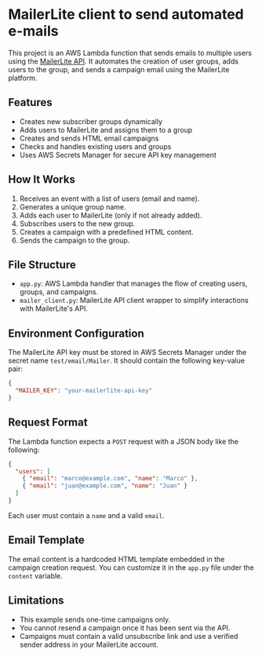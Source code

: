 # MailerLite client to send automated e-mails

This project is an AWS Lambda function that sends emails to multiple users using the [MailerLite API](https://developers.mailerlite.com/). It automates the creation of user groups, adds users to the group, and sends a campaign email using the MailerLite platform.

## Features

- Creates new subscriber groups dynamically
- Adds users to MailerLite and assigns them to a group
- Creates and sends HTML email campaigns
- Checks and handles existing users and groups
- Uses AWS Secrets Manager for secure API key management

## How It Works

1. Receives an event with a list of users (email and name).
2. Generates a unique group name.
3. Adds each user to MailerLite (only if not already added).
4. Subscribes users to the new group.
5. Creates a campaign with a predefined HTML content.
6. Sends the campaign to the group.

## File Structure

- `app.py`: AWS Lambda handler that manages the flow of creating users, groups, and campaigns.
- `mailer_client.py`: MailerLite API client wrapper to simplify interactions with MailerLite's API.

## Environment Configuration

The MailerLite API key must be stored in AWS Secrets Manager under the secret name `test/email/Mailer`. It should contain the following key-value pair:

```json
{
  "MAILER_KEY": "your-mailerlite-api-key"
}
```

## Request Format

The Lambda function expects a `POST` request with a JSON body like the following:

```json
{
  "users": [
    { "email": "marco@example.com", "name": "Marco" },
    { "email": "juan@example.com", "name": "Juan" }
  ]
}
```

Each user must contain a `name` and a valid `email`.

## Email Template

The email content is a hardcoded HTML template embedded in the campaign creation request. You can customize it in the `app.py` file under the `content` variable.

## Limitations

- This example sends one-time campaigns only.
- You cannot resend a campaign once it has been sent via the API.
- Campaigns must contain a valid unsubscribe link and use a verified sender address in your MailerLite account.
